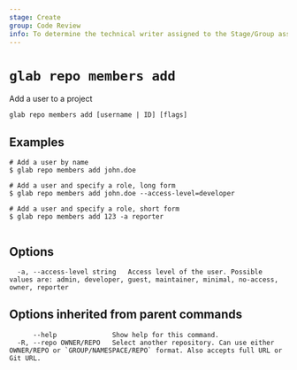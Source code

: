 ```yaml
---
stage: Create
group: Code Review
info: To determine the technical writer assigned to the Stage/Group associated with this page, see https://about.gitlab.com/handbook/product/ux/technical-writing/#assignments
---
```


<!--
This documentation is auto generated by a script.
Please do not edit this file directly. Run `make gen-docs` instead.
-->

# `glab repo members add`

Add a user to a project

```plaintext
glab repo members add [username | ID] [flags]
```

## Examples

```plaintext
# Add a user by name
$ glab repo members add john.doe

# Add a user and specify a role, long form
$ glab repo members add john.doe --access-level=developer

# Add a user and specify a role, short form
$ glab repo members add 123 -a reporter


```

## Options

```plaintext
  -a, --access-level string   Access level of the user. Possible values are: admin, developer, guest, maintainer, minimal, no-access, owner, reporter
```

## Options inherited from parent commands

```plaintext
      --help              Show help for this command.
  -R, --repo OWNER/REPO   Select another repository. Can use either OWNER/REPO or `GROUP/NAMESPACE/REPO` format. Also accepts full URL or Git URL.
```
